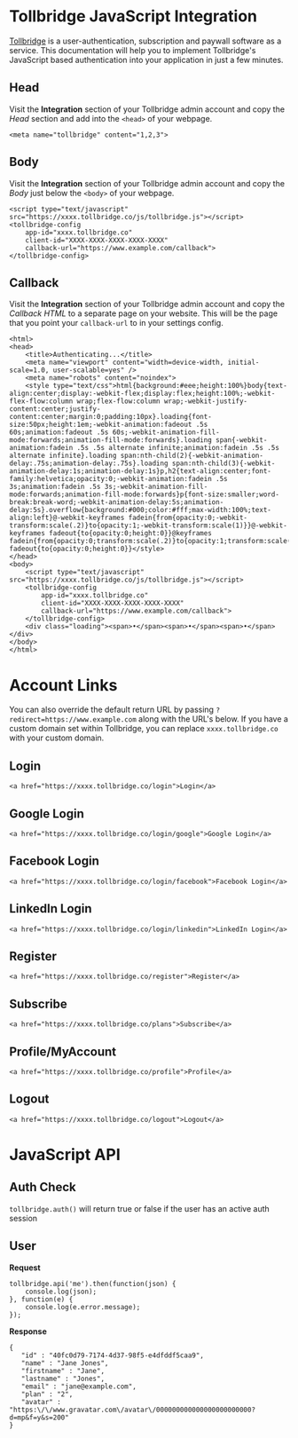 # Tollbridge JavaScript Integration

[Tollbridge](https://tollbridge.co) is a user-authentication, subscription and paywall software as a service. This documentation will help you to implement Tollbridge's JavaScript based authentication into your application in just a few minutes.


## Head

Visit the **Integration** section of your Tollbridge admin account and copy the *Head* section and add into the `<head>` of your webpage.

```text
<meta name="tollbridge" content="1,2,3">
```


## Body

Visit the **Integration** section of your Tollbridge admin account and copy the *Body* just below the `<body>` of your webpage.

```text
<script type="text/javascript" src="https://xxxx.tollbridge.co/js/tollbridge.js"></script>
<tollbridge-config
    app-id="xxxx.tollbridge.co"
    client-id="XXXX-XXXX-XXXX-XXXX-XXXX"
    callback-url="https://www.example.com/callback">
</tollbridge-config>
```

## Callback

Visit the **Integration** section of your Tollbridge admin account and copy the *Callback HTML* to a separate page on your website. This will be the page that you point your `callback-url` to in your settings config.

```text
<html>
<head>
    <title>Authenticating...</title>
    <meta name="viewport" content="width=device-width, initial-scale=1.0, user-scalable=yes" />
    <meta name="robots" content="noindex">
    <style type="text/css">html{background:#eee;height:100%}body{text-align:center;display:-webkit-flex;display:flex;height:100%;-webkit-flex-flow:column wrap;flex-flow:column wrap;-webkit-justify-content:center;justify-content:center;margin:0;padding:10px}.loading{font-size:50px;height:1em;-webkit-animation:fadeout .5s 60s;animation:fadeout .5s 60s;-webkit-animation-fill-mode:forwards;animation-fill-mode:forwards}.loading span{-webkit-animation:fadein .5s .5s alternate infinite;animation:fadein .5s .5s alternate infinite}.loading span:nth-child(2){-webkit-animation-delay:.75s;animation-delay:.75s}.loading span:nth-child(3){-webkit-animation-delay:1s;animation-delay:1s}p,h2{text-align:center;font-family:helvetica;opacity:0;-webkit-animation:fadein .5s 3s;animation:fadein .5s 3s;-webkit-animation-fill-mode:forwards;animation-fill-mode:forwards}p{font-size:smaller;word-break:break-word;-webkit-animation-delay:5s;animation-delay:5s}.overflow{background:#000;color:#fff;max-width:100%;text-align:left}@-webkit-keyframes fadein{from{opacity:0;-webkit-transform:scale(.2)}to{opacity:1;-webkit-transform:scale(1)}}@-webkit-keyframes fadeout{to{opacity:0;height:0}}@keyframes  fadein{from{opacity:0;transform:scale(.2)}to{opacity:1;transform:scale(1)}}@keyframes  fadeout{to{opacity:0;height:0}}</style>
</head>
<body>
    <script type="text/javascript" src="https://xxxx.tollbridge.co/js/tollbridge.js"></script>
    <tollbridge-config
        app-id="xxxx.tollbridge.co"
        client-id="XXXX-XXXX-XXXX-XXXX-XXXX"
        callback-url="https://www.example.com/callback">
    </tollbridge-config>
    <div class="loading"><span>•</span><span>•</span><span>•</span></div>
</body>
</html>
```

# Account Links

You can also override the default return URL by passing `?redirect=https://www.example.com` along with the URL's below.
If you have a custom domain set within Tollbridge, you can replace `xxxx.tollbridge.co` with your custom domain.

## Login

```text
<a href="https://xxxx.tollbridge.co/login">Login</a>
```

## Google Login

```text
<a href="https://xxxx.tollbridge.co/login/google">Google Login</a>
```

## Facebook Login

```text
<a href="https://xxxx.tollbridge.co/login/facebook">Facebook Login</a>
```

## LinkedIn Login

```text
<a href="https://xxxx.tollbridge.co/login/linkedin">LinkedIn Login</a>
```

## Register

```text
<a href="https://xxxx.tollbridge.co/register">Register</a>
```

## Subscribe

```text
<a href="https://xxxx.tollbridge.co/plans">Subscribe</a>
```

## Profile/MyAccount

```text
<a href="https://xxxx.tollbridge.co/profile">Profile</a>
```

## Logout

```text
<a href="https://xxxx.tollbridge.co/logout">Logout</a>
```

# JavaScript API

## Auth Check

`tollbridge.auth()` will return true or false if the user has an active auth session

## User

**Request**

```
tollbridge.api('me').then(function(json) {
    console.log(json);
}, function(e) {
    console.log(e.error.message);
});
```

**Response**

```
{
   "id" : "40fc0d79-7174-4d37-98f5-e4dfddf5caa9",
   "name" : "Jane Jones",
   "firstname" : "Jane",
   "lastname" : "Jones",
   "email" : "jane@example.com",
   "plan" : "2",
   "avatar" : "https:\/\/www.gravatar.com\/avatar\/000000000000000000000000?d=mp&f=y&s=200"
}
```
